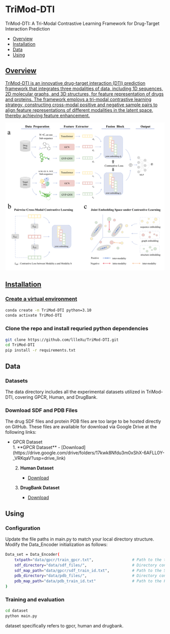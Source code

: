 # TriMod-DTI
TriMod-DTI: A Tri-Modal Contrastive Learning Framework for Drug-Target Interaction Prediction
<ul>
    <li><a href="#section1">Overview</a></li>
    <li><a href="#section2">Installation</a></li>
    <li><a href="#section3">Data</a></li>
    <li><a href="#section4">Using</li>
</ul>

<h2 id="section1">Overview</h2>
<p> TriMod-DTI is an innovative drug-target interaction (DTI) prediction framework that integrates three modalities of data, including 1D sequences, 2D molecular graphs, and 3D structures, for feature representation of drugs and proteins. The framework employs a tri-modal contrastive learning strategy, constructing cross-modal positive and negative sample pairs to align feature representations of different modalities in the latent space, thereby achieving feature enhancement.</p>
<img src="https://github.com/llleXu/TriMod-DTI/raw/main/figure/img.png" alt="Image" />

<h2 id="section2">Installation</h2>
<h3> Create a virtual environment </h3>
<p></p>

```bash
conda create -n TriMod-DTI python=3.10
conda activate TriMod-DTI
```

<h3> Clone the repo and install requried python dependencies</h3>
<p></p>

```bash
git clone https://github.com/llleXu/TriMod-DTI.git
cd TriMod-DTI
pip install -r requirements.txt
```

<h2 id="section3">Data</h2>
<h3> Datasets </h3>
The data directory includes all the experimental datasets utilized in TriMod-DTI, covering GPCR, Human, and DrugBank.
<h3> Download SDF and PDB Files </h3>
The drug SDF files and protein PDB files are too large to be hosted directly on GitHub. These files are available for download via Google Drive at the following links:

<ul>
    <li>GPCR Dataset</li>
1. **GPCR Dataset**  
   - [Download](https://drive.google.com/drive/folders/17kwk8Nfdu3m0xShX-6AFLL0Y-_VRKqaV?usp=drive_link)  

2. **Human Dataset**  
   - [Download](https://drive.google.com/your-human-link-here)  

3. **DrugBank Dataset**  
   - [Download](https://drive.google.com/your-drugbank-link-here)  
</ul>

<h2 id="section4">Using</h2>
<h3> Configuration </h3>
Update the file paths in main.py to match your local directory structure. Modify the Data_Encoder initialization as follows:

```bash
Data_set = Data_Encoder(
    txtpath="data/gpcr/train_gpcr.txt",                 # Path to the text file
    sdf_directory="data/sdf_files/",                    # Directory containing SDF files
    sdf_map_path="data/gpcr/sdf_train_id.txt",          # Path to the SDF mapping file
    pdb_directory="data/pdb_files/",                    # Directory containing PDB files
    pdb_map_path="data/pdb_train_id.txt"                # Path to the PDB mapping file
)
```
<h3> Training and evaluation </h3>

```bash
cd dataset
python main.py
```
dataset specifically refers to gpcr, human and drugbank.
